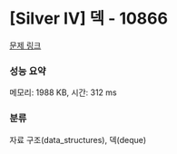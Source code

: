 # [Silver IV] 덱 - 10866 

[문제 링크](https://www.acmicpc.net/problem/10866) 

### 성능 요약

메모리: 1988 KB, 시간: 312 ms

### 분류

자료 구조(data_structures), 덱(deque)

